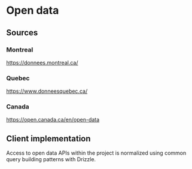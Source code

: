 # Open data

## Sources

### Montreal

https://donnees.montreal.ca/

### Quebec

https://www.donneesquebec.ca/

### Canada

https://open.canada.ca/en/open-data

## Client implementation

Access to open data APIs within the project is normalized using common query building patterns with
Drizzle.
